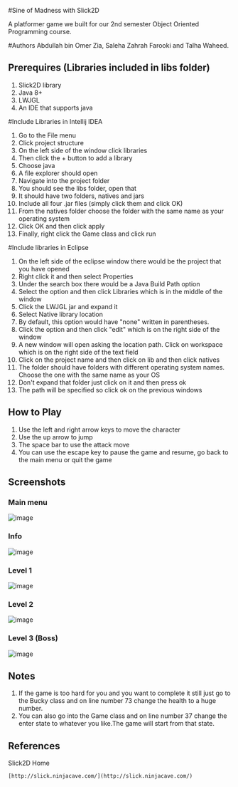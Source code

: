 
#Sine of Madness with Slick2D

A platformer game we built for our 2nd semester Object Oriented Programming course.

#Authors
Abdullah bin Omer Zia, Saleha Zahrah Farooki and Talha Waheed.

## Prerequires (Libraries included in libs folder)

1. Slick2D library
2. Java 8+
3. LWJGL
4. An IDE that supports java

#Include Libraries in Intellij IDEA
1. Go to the File menu
2. Click project structure
3. On the left side of the window click libraries
4. Then click the + button to add a library
5. Choose java
6. A file explorer should open
7. Navigate into the project folder
8. You should see the libs folder, open that
9. It should have two folders, natives and jars
10. Include all four .jar files (simply click them and click OK)
11. From the natives folder choose the folder with the same name as your operating system
12. Click OK and then click apply
13. Finally, right click the Game class and click run

#Include libraries in Eclipse
1. On the left side of the eclipse window there would be the project that you have opened
2. Right click it and then select Properties
3. Under the search box there would be a Java Build Path option
4. Select the option and then click Libraries which is in the middle of the window 
5. Click the LWJGL jar and expand it
6. Select Native library location
7. By default, this option would have "none" written in parentheses. 
8. Click the option and then click "edit" which is on the right side of the window
9. A new window will open asking the location path. Click on workspace which is on the right side of the text field
10. Click on the project name and then click on lib and then click natives
11. The folder should have folders with different operating system names. Choose the one with the same name as your OS
12. Don't expand that folder just click on it and then press ok 
13. The path will be specified so click ok on the previous windows
 
## How to Play
1. Use the left and right arrow keys to move the character
2. Use the up arrow to jump
3. The space bar to use the attack move
4. You can use the escape key to pause the game and resume, go back to the main menu or quit the game

## Screenshots
### Main menu
![image](https://user-images.githubusercontent.com/67051265/168488169-79b6fdec-fae4-42dd-9e0d-e8dadadecd24.png)
### Info
![image](https://user-images.githubusercontent.com/67051265/168488275-c3ec7ea5-93f3-4d41-ab11-952bc5fee127.png)
### Level 1
![image](https://user-images.githubusercontent.com/67051265/168488201-987a20dc-e664-4f41-bc39-13107e67dc04.png)
### Level 2
![image](https://user-images.githubusercontent.com/67051265/168488251-47ecc220-6e2c-4c87-8855-8c1df74d564a.png)
### Level 3 (Boss)
![image](https://user-images.githubusercontent.com/67051265/168488310-49978532-666c-4b3e-8eb5-7dbd7c1752f3.png)

## Notes
1. If the game is too hard for you and you want to complete it still just go to the Bucky class and on line number 73 change the health to a huge number.
2. You can also go into the Game class and on line number 37 change the enter state to whatever you like.The game will start from that state.

## References

Slick2D Home
	
	[http://slick.ninjacave.com/](http://slick.ninjacave.com/)
